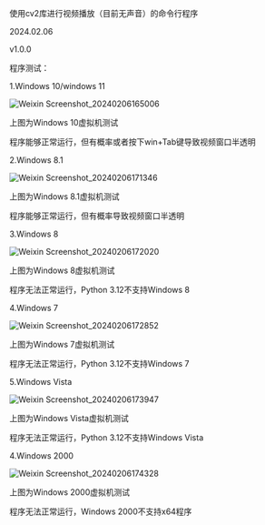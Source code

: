 使用cv2库进行视频播放（目前无声音）的命令行程序

2024.02.06

v1.0.0

程序测试：

1.Windows 10/windows 11

![Weixin Screenshot_20240206165006](https://github.com/HomoiNuo/CPPCode/assets/158718078/26b46c4a-fcca-4cfa-904c-3640b5ced8da)

上图为Windows 10虚拟机测试

程序能够正常运行，但有概率或者按下win+Tab键导致视频窗口半透明

2.Windows 8.1

![Weixin Screenshot_20240206171346](https://github.com/HomoiNuo/CPPCode/assets/158718078/d2b59235-eacf-4bb4-bf7d-aadb2bb0fe46)

上图为Windows 8.1虚拟机测试

程序能够正常运行，但有概率导致视频窗口半透明

3.Windows 8

![Weixin Screenshot_20240206172020](https://github.com/HomoiNuo/CPPCode/assets/158718078/b9895c1d-cde0-4798-8fbf-afcebad7051a)

上图为Windows 8虚拟机测试

程序无法正常运行，Python 3.12不支持Windows 8

4.Windows 7

![Weixin Screenshot_20240206172852](https://github.com/HomoiNuo/CPPCode/assets/158718078/8a7a28ac-8b87-4ee0-a5ac-0d270670b80b)

上图为Windows 7虚拟机测试

程序无法正常运行，Python 3.12不支持Windows 7

5.Windows Vista

![Weixin Screenshot_20240206173947](https://github.com/HomoiNuo/PythonCode/assets/158718078/e82fcd4a-f93c-4f26-be7d-7d34f50ef8ce)

上图为Windows Vista虚拟机测试

程序无法正常运行，Python 3.12不支持Windows Vista

4.Windows 2000

![Weixin Screenshot_20240206174328](https://github.com/HomoiNuo/PythonCode/assets/158718078/5590ae68-08db-47c9-b134-88b7c2256940)

上图为Windows 2000虚拟机测试

程序无法正常运行，Windows 2000不支持x64程序
